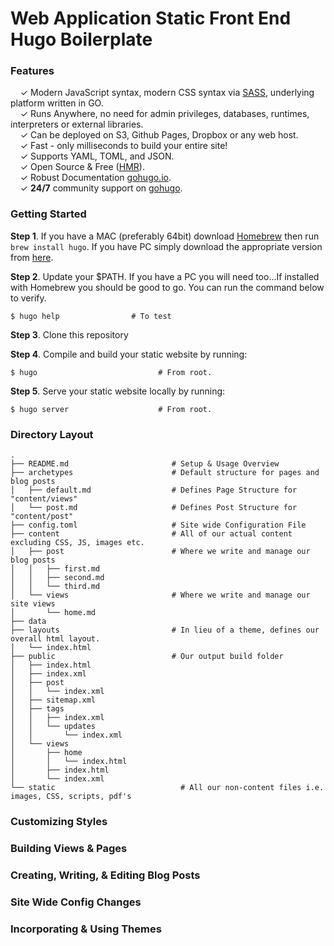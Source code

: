 # Web Application Static Front End Hugo Boilerplate

### Features

&nbsp; &nbsp; ✓ Modern JavaScript syntax, modern CSS syntax via [SASS](http://sass-lang.com/), underlying platform written in GO.<br>
&nbsp; &nbsp; ✓ Runs Anywhere, no need for admin privileges, databases, runtimes, interpreters or external libraries.<br>
&nbsp; &nbsp; ✓ Can be deployed on S3, Github Pages, Dropbox or any web host.<br>
&nbsp; &nbsp; ✓ Fast - only milliseconds to build your entire site!<br>
&nbsp; &nbsp; ✓ Supports YAML, TOML, and JSON.<br>
&nbsp; &nbsp; ✓ Open Source & Free ([HMR](https://github.com/spf13/hugo)).<br>
&nbsp; &nbsp; ✓ Robust Documentation [gohugo.io](https://gohugo.io/overview/introduction/).<br>
&nbsp; &nbsp; ✓ **24/7** community support on [gohugo](https://discuss.gohugo.io/).<br>



### Getting Started

**Step 1**. If you have a MAC (preferably 64bit) download [Homebrew](http://brew.sh/) then run `brew install hugo`. If you have PC simply download the appropriate version from [here](https://github.com/spf13/hugo/releases).

**Step 2**. Update your $PATH. If you have a PC you will need too...If installed with Homebrew you should be good to go. You can run the command below to verify.

```shell
$ hugo help                # To test
```

**Step 3**. Clone this repository


**Step 4**. Compile and build your static website by running:

```shell
$ hugo                           # From root.
```

**Step 5**. Serve your static website locally by running:

```shell
$ hugo server                    # From root.
```



### Directory Layout

```shell
.
├── README.md                       # Setup & Usage Overview
├── archetypes                      # Default structure for pages and blog posts
│   ├── default.md                  # Defines Page Structure for "content/views"
│   └── post.md                     # Defines Post Structure for "content/post"
├── config.toml                     # Site wide Configuration File
├── content                         # All of our actual content excluding CSS, JS, images etc.
│   ├── post                        # Where we write and manage our blog posts
│   │   ├── first.md                
│   │   ├── second.md
│   │   └── third.md
│   └── views                       # Where we write and manage our site views
│       └── home.md
├── data
├── layouts                         # In lieu of a theme, defines our overall html layout.
│   └── index.html
├── public                          # Our output build folder
│   ├── index.html
│   ├── index.xml
│   ├── post
│   │   └── index.xml
│   ├── sitemap.xml
│   ├── tags
│   │   ├── index.xml
│   │   └── updates
│   │       └── index.xml
│   └── views
│       ├── home
│       │   └── index.html
│       ├── index.html
│       └── index.xml
└── static                            # All our non-content files i.e. images, CSS, scripts, pdf's
```

### Customizing Styles


### Building Views & Pages


### Creating, Writing, & Editing Blog Posts


### Site Wide Config Changes


### Incorporating & Using Themes
